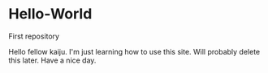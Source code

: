 # Hello-World
First repository

Hello fellow kaiju. I'm just learning how to use this site. Will probably delete this later.
Have a nice day.


